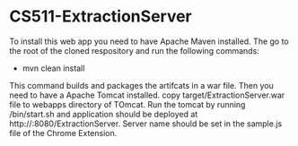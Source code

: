 # CS511-ExtractionServer

To install this web app you need to have Apache Maven installed. The go to the root of the cloned respository and run the following commands:
- mvn clean install

This command builds and packages the artifcats in a war file. Then you need to have a Apache Tomcat installed. copy target/ExtractionServer.war file to webapps directory of TOmcat. Run the tomcat by running <TOMCAT>/bin/start.sh and application should be deployed at http://<host>:8080/ExtractionServer. Server name should be set in the sample.js file of the Chrome Extension.
